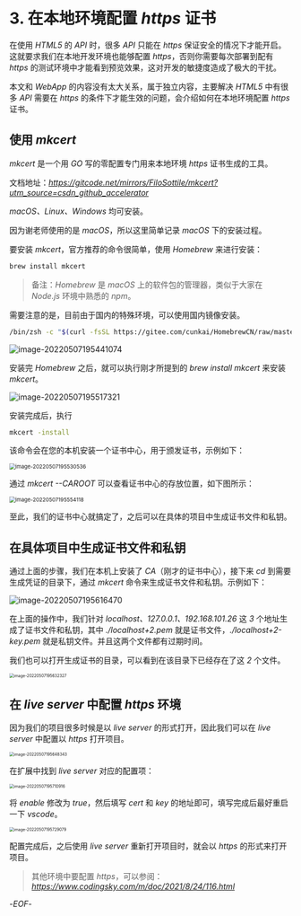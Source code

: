 # 3. 在本地环境配置 *https* 证书

在使用 *HTML5* 的 *API* 时，很多 *API* 只能在 *https* 保证安全的情况下才能开启。这就要求我们在本地开发环境也能够配置 *https*，否则你需要每次部署到配有 *https* 的测试环境中才能看到预览效果，这对开发的敏捷度造成了极大的干扰。

本文和 *WebApp* 的内容没有太大关系，属于独立内容，主要解决 *HTML5* 中有很多 *API* 需要在 *https* 的条件下才能生效的问题，会介绍如何在本地环境配置 *https* 证书。

## 使用 *mkcert*

*mkcert* 是一个用 *GO* 写的零配置专门用来本地环境 *https* 证书生成的工具。

文档地址：*https://gitcode.net/mirrors/FiloSottile/mkcert?utm_source=csdn_github_accelerator*

*macOS、Linux、Windows* 均可安装。

因为谢老师使用的是 *macOS*，所以这里简单记录 *macOS* 下的安装过程。

要安装 *mkcert*，官方推荐的命令很简单，使用 *Homebrew* 来进行安装：

```bash
brew install mkcert
```

>备注：*Homebrew* 是 *macOS* 上的软件包的管理器，类似于大家在 *Node.js* 环境中熟悉的 *npm*。

需要注意的是，目前由于国内的特殊环境，可以使用国内镜像安装。

```bash
/bin/zsh -c "$(curl -fsSL https://gitee.com/cunkai/HomebrewCN/raw/master/Homebrew.sh)"
```

![image-20220507195441074](https://tva1.sinaimg.cn/large/e6c9d24ely1h2035vb4w2j21tk0lo78a.jpg)

安装完 *Homebrew* 之后，就可以执行刚才所提到的 *brew install mkcert* 来安装 *mkcert*。

![image-20220507195517321](https://xiejie-typora.oss-cn-chengdu.aliyuncs.com/2022-05-07-115517.png)

安装完成后，执行

```bash
mkcert -install
```

该命令会在您的本机安装一个证书中心，用于颁发证书，示例如下：

<img src="https://xiejie-typora.oss-cn-chengdu.aliyuncs.com/2022-05-07-115530.png" alt="image-20220507195530536" style="zoom:67%;" />

通过 *mkcert --CAROOT* 可以查看证书中心的存放位置，如下图所示：

<img src="https://xiejie-typora.oss-cn-chengdu.aliyuncs.com/2022-05-07-115554.png" alt="image-20220507195554118" style="zoom:67%;" />

至此，我们的证书中心就搞定了，之后可以在具体的项目中生成证书文件和私钥。

## 在具体项目中生成证书文件和私钥

通过上面的步骤，我们在本机上安装了 *CA*（刚才的证书中心），接下来 *cd* 到需要生成凭证的目录下，通过 *mkcert* 命令来生成证书文件和私钥。示例如下：

![image-20220507195616470](https://xiejie-typora.oss-cn-chengdu.aliyuncs.com/2022-05-07-115616.png)

在上面的操作中，我们针对 *localhost、127.0.0.1、192.168.101.26* 这 *3* 个地址生成了证书文件和私钥，其中 *./localhost+2.pem* 就是证书文件，*./localhost+2-key.pem* 就是私钥文件。并且这两个文件都有过期时间。

我们也可以打开生成证书的目录，可以看到在该目录下已经存在了这 *2* 个文件。

<img src="https://xiejie-typora.oss-cn-chengdu.aliyuncs.com/2022-05-07-115633.png" alt="image-20220507195632327" style="zoom:50%;" />

## 在 *live server* 中配置 *https* 环境

因为我们的项目很多时候是以 *live server* 的形式打开，因此我们可以在 *live server* 中配置以 *https* 打开项目。

<img src="https://xiejie-typora.oss-cn-chengdu.aliyuncs.com/2022-05-07-115648.png" alt="image-20220507195648343" style="zoom:50%;" />

在扩展中找到 *live server* 对应的配置项：

<img src="https://xiejie-typora.oss-cn-chengdu.aliyuncs.com/2022-05-07-115711.png" alt="image-20220507195710916" style="zoom:50%;" />

将 *enable* 修改为 *true*，然后填写 *cert* 和 *key* 的地址即可，填写完成后最好重启一下 *vscode*。

<img src="https://xiejie-typora.oss-cn-chengdu.aliyuncs.com/2022-05-07-115729.png" alt="image-20220507195729079" style="zoom:50%;" />

配置完成后，之后使用 *live server* 重新打开项目时，就会以 *https* 的形式来打开项目。

>其他环境中要配置 *https*，可以参阅：*https://www.codingsky.com/m/doc/2021/8/24/116.html*

-*EOF*-

